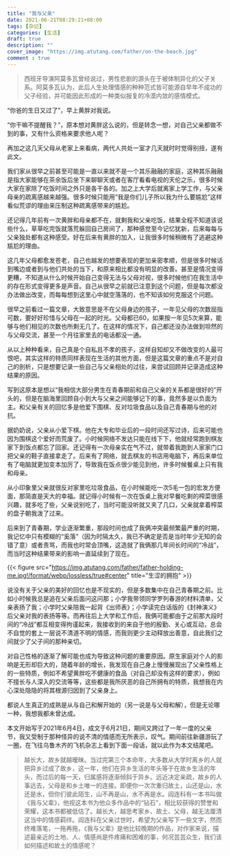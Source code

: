 ```yaml
---
title: "我与父亲"
date: 2021-06-21T08:29:21+08:00
tags: [杂记]
categories: [生活]
draft: true
description: ""
cover_image: "https://img.atutang.com/father/on-the-beach.jpg"
comment : true
---
```

>西班牙导演阿莫多瓦曾经说过，男性悲剧的源头在于被体制异化的父子关系。阿莫多瓦认为，此后人生处理情感的种种范式皆可能源自早年不成功的父子经验，并可能因此形成的一种类似报复的冷漠内敛的感情模式。

“你爸的生日又过了”，早上黄胖对我说。

“你干嘛不提醒我？”，原本想对黄胖这么说的，但是转念一想，对自己父亲都做不到的事，又有什么资格来要求他人呢？

再加之这几天父母从老家上来看病，两代人共处一室才几天就时时觉得别扭，遂有此文。
<!--more-->

我们家从很早之前甚至可能是一直以来就不是一个其乐融融的家庭，这种其乐融融是指大家能够在茶余饭后坐下来聊聊天或者在客厅看看电视的天伦之乐，很多时候大家在家除了吃饭时间之外只是各干各的。加之上大学后就离家上学工作，与父亲母亲的疏离感越来越强。很多时候只能用“我是你们儿子所以我为什么要尴尬”这样看似荒谬的理由来压制这种疏离感带来的尴尬。

还记得几年前有一次黄胖和母亲都不在，就剩我和父亲吃饭，结果全程不知道该说些什么，草草吃完饭就落荒躲回自己房间了，那种感觉至今记忆犹新，后来每每与父亲独处都有这种感受。好在后来有黄胖的加入，让我很多时候稍微有了逃避这种尴尬的理由。

这几年父母都愈发苍老，自己也越发的想要表现的更加亲密孝顺，但是很多时候话到嘴边或者到与他们共处的当下，和原来相比都没有明显的改善。甚至是情况变得更糟，不知道从什么时候开始自己变得无法与父母对视，很多时候他们在我生活中的存在形式变得更多是声音。自己从很早之前就已注意到这个问题，但是每次都没办法做出改变，而每每想到这里心中就空落落的，也不知该如何克服这个问题。

很早之前看过一篇文章，大致意思是不在父母身边的孩子，一年见父母的次数屈指可数，要好好珍惜与父母在一起的时光。父母都已60，如果按一年见5次来算，能够与他们相见的次数也所剩无几了。在这样的情况下，自己都还没办法做到坦然的与父母交流，甚至一个月往家里去的电话都没一通。

从以上种种看来，自己真是个自私且不孝的孩子，这样自知却又不做改变的人最可恨吧，其实这样的特质同样表现在生活的其他方面，但是这篇文章的重点不是对自己的剖析，只是想要记录一些自己与父亲相处的过往，来尝试回顾并记录造成这种结果的原因。

写到这原本是想以“我相信大部分男生在青春期前和自己父亲的关系都是很好的”开头的，但是在脑海里回顾自小到大与父亲之间能够记下的事，竟然多是以负面为主。和父亲有关的回忆多是他爱下围棋、反对垃圾食品以及自己青春期与他的对抗。

据奶奶说，父亲从小爱下棋。他在大专和毕业后的一段时间还写过诗，后来可能也因为围棋这个爱好而荒废了。小时候网络不发达只能在线下下，他就经常跑到棋友家下到饭点都忘了回家。还记得有一次母亲实在气不过，就带着我跑到人家家门口把父亲的鞋子直接拿走了。后来有了网络，就去棋友的书店用电脑下，再后来单位有了电脑就更加变本加厉了，导致我在饭点很少能见到他，许多时候餐桌上只有我和母亲。

从小印象里父亲就很反对家里吃垃圾食品，在小时候能吃一次5毛一包的宏发方便面，那简直是天大的幸福。就记得小时候有一次在饭桌上我对早餐吃剩的榨菜很感兴趣，就多吃了些，父亲说别吃了，当时可能没听就又夹了几口，父亲就拿着榨菜的盘子朝我泼了过来。

后来到了青春期，学业逐渐繁重，那段时间也成了我俩冲突最频繁最严重的时期，我记忆中只有模糊的“奚落”（因为时隔太久，我已不确定是否是当时年少无知的会错了意）或者责骂，而我也时常会顶嘴，这造就了我俩那几年间长时间的“冷战”，而当时这种结果带来的影响一直延续到了现在。

{{< figure src="https://img.atutang.com/father/father-holding-me.jpg!/format/webp/lossless/true#center" title="生涩的拥抱" >}}

说没有关于父亲的美好的回忆也是不现实的，但是多数集中在自己青春期之前。比如小时候我总是追在父亲后面问这问那；小学我带领同学罗列春游的材料清单，父亲表扬了我；小学时父亲陪我一起背《出师表》；小学读完白话版的《封神演义》后父亲对我的表扬等等。而再往后上大学和工作后，我俩可能都由于之前那大段时间的“冷战”都互相变得拘谨起来，我接收到的来自于他的殷勤、关心或互动，总会不自觉的套上一层说不清道不明的情感，而我则更少主动释放出善意，自此我们之间就少了父子间的那种亲切。

对自己性格的逐渐了解可能也成为导致这种问题的重要原因。原生家庭对个人的影响是无形却巨大的，随着年龄的增长，我发现在自己身上慢慢展现出了父亲性格上的一些特质，例如不希望黄胖吃不健康的食品（对自己却没有这样的要求），例如不擅长与人深入的交流等等，这些都是我所厌恶的自己所拥有的特质，我想我在内心深处隐隐的将其根源归因到了父亲身上。

都说人生真正的成熟是从与自己和解开始的（另一说是与父母和解），但是无论哪一种，我想我都未曾达成。

本文开始写于2021年6月4日，成文于6月21日，期间又跨过了一年一度的父亲节，我又受制于那种怪异的说不清的情感而无所表示，叹气。期间前往新疆游玩了一圈，在飞往乌鲁木齐的飞机杂志上看到下面一段话，就以此作为本文结尾吧。

>越长大，故乡就越暧昧。当过完第三个本命年，大多数从大学时离乡的人就把异乡过成了故乡，这一年，他们在异乡生活的年头等于在故乡生活的年头，而过后的每一天，归属感将逐渐倾斜于异乡。远近决定亲疏，故乡的人事远去，父母是和乡土唯一的连接。即便你一次次重归故土，山还是山，水还是水，但你们彼此陌生，山不再是山，水不再是水。阎连科有一本书叫做《我与父辈》，他视这本书为他众多作品中的“钻石”，相比较获得的赞誉和荣耀，这本书都被低估了。越长大，越思考家乡、故土、父母，越无法厘清这当中的情感羁绊。阎连科在父亲过世时，希望为父亲写下一些文字，然而终难落笔，一拖再拖，《我与父辈》是他比较晚期的作品，对作家来说，描述最亲近的土地、人、情感尚是件疼痛和困难的事，何况芸芸众生，我们该如何描述和故土的情感呢？
